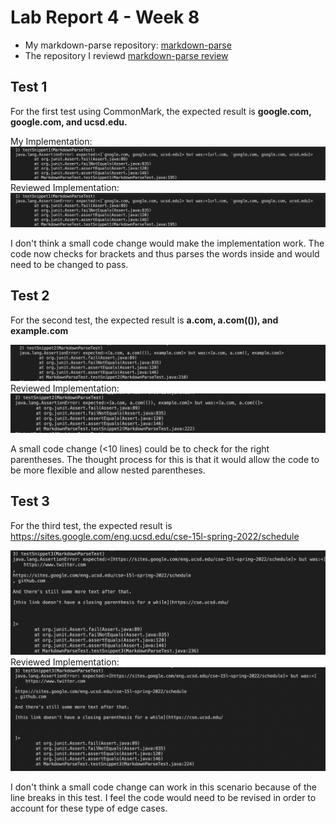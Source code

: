# Lab Report 4 - Week 8

* My markdown-parse repository: [markdown-parse](https://github.com/hthan18/markdown-parser)
* The repository I reviewd [markdown-parse review](https://github.com/ohuynh21/markdown-parser)


## Test 1
For the first test using CommonMark, the expected result is **google.com, google.com, and ucsd.edu.**

My Implementation:
![snippet](snippet-1.png)
Reviewed Implementation:
![snippet2](snippet-2.png)

I don't think a small code change would make the implementation work. The code now checks for brackets and thus parses the words inside and would need to be changed to pass.

## Test 2
For the second test, the expected result is **a.com, a.com(()), and example.com**

![snippet3](snippet-3.png)
Reviewed Implementation:
![snippet4](snippet-4.png)

A small code change (<10 lines) could be to check for the right parentheses. The thought process for this is that it would allow the code to be more flexible and allow nested parentheses.

## Test 3
For the third test, the expected result is https://sites.google.com/eng.ucsd.edu/cse-15l-spring-2022/schedule

![snippet5](snippet-5.png)
Reviewed Implementation:
![snippet6](snippet-6.png)

I don't think a small code change can work in this scenario because of the line breaks in this test. I feel the code would need to be revised in order to account for these type of edge cases.
